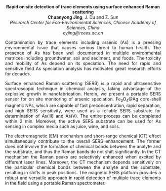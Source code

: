 <center><strong>Rapid on site detection of trace elements using surface enhanced Raman
scattering</strong>

<center><strong>Chuanyong Jing</strong>, J. Du and Z. Sun

<center><i>Research Center for Eco-Environmental Sciences, Chinese Academy of Sciences, China</i>

<center><i>cyjing@rcees.ac.cn</i>

<p style=text-align:justify>Contamination by trace elements including arsenic (As) is a pressing
environmental issue that causes serious threat to human health. The
presence of As has been well documented in multiple environmental
matrices including groundwater, soil and sediment, and foods. The
toxicity and mobility of As depend on its speciation. The need for rapid
and sensitive field As speciation analysis has motivated great research
efforts for decades.

<p style=text-align:justify>Surface enhanced Raman scattering (SERS) is a rapid and ultrasensitive
spectroscopic technique in chemical analysis, taking advantage of the
explosive growth in nanofabrication. Herein, we present a portable SERS
sensor for on site monitoring of arsenic speciation. Fe<sub>3</sub>O<sub>4</sub>@Ag
core-shell magnetic NPs, which are capable of fast preconcentration,
rapid separation, and high SERS sensitivity, were used as a reliable
SERS substrate for determination of As(III) and As(V). The entire
process can be completed within 2 min. Moreover, the active SERS
substrate can be used for As sensing in complex media such as juice,
wine, and soils.

<p style=text-align:justify>The electromagnetic (EM) mechanism and short-range chemical (CT) effect
simultaneously contribute to the overall SERS enhancement. The former
does not involve the formation of chemical bonds between the analyte and
the substrate, and thus the Raman bands do not shift significantly. In
the CT mechanism the Raman peaks are selectively enhanced when excited
by different laser lines. Moreover, the CT mechanism depends sensitively
on the particular chemical bonds between the analyte and the substrate,
resulting in shifts in peak positions. The magnetic SERS platform
provides a robust and versatile approach in rapid detection of multiple
trace elements in the field using a portable Raman spectrometer.
